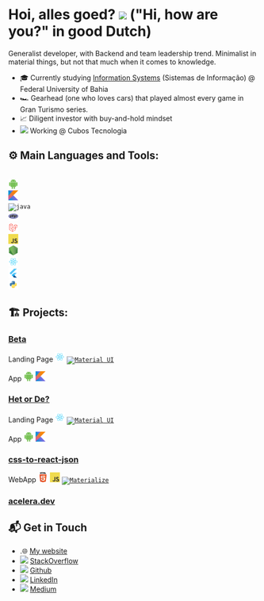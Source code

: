 # Hoi, alles goed? <img src="https://media.giphy.com/media/hvRJCLFzcasrR4ia7z/giphy.gif" width="25px"> ("Hi, how are you?" in good Dutch)

Generalist developer, with Backend and team leadership trend. Minimalist in material things, but not that much when it comes to knowledge.


- 🎓 Currently studying [Information Systems](https://ufba.br/cursos/sistemas-de-informa%C3%A7%C3%A3o-bacharelado) (Sistemas de Informação) @ Federal University of Bahia
- 🏎️ Gearhead (one who loves cars) that played almost every game in Gran Turismo series.
- 📈 Diligent investor with buy-and-hold mindset
- <img src="https://cubos.io/favicon.435e484e.png" width="16px"> Working @ Cubos Tecnologia

## ⚙️ Main Languages and Tools:
<code> <img alt="android" height="20" src="https://raw.githubusercontent.com/github/explore/80688e429a7d4ef2fca1e82350fe8e3517d3494d/topics/android/android.png"></code>
<code> <img alt="kotlin" height="20" src="https://raw.githubusercontent.com/github/explore/80688e429a7d4ef2fca1e82350fe8e3517d3494d/topics/kotlin/kotlin.png"></code>
<code> <img alt="java" height="20" src="https://logospng.org/download/java/logo-java-256.png"></code>
<code> <img alt="php" height="20" src="https://raw.githubusercontent.com/github/explore/80688e429a7d4ef2fca1e82350fe8e3517d3494d/topics/php/php.png"></code>
<code> <img alt="laravel" height="20" src="https://raw.githubusercontent.com/github/explore/80688e429a7d4ef2fca1e82350fe8e3517d3494d/topics/laravel/laravel.png"></code>
<code> <img alt="javascript" height="20" src="https://raw.githubusercontent.com/github/explore/80688e429a7d4ef2fca1e82350fe8e3517d3494d/topics/javascript/javascript.png"></code>
<code> <img alt="nodejs" height="20" src="https://raw.githubusercontent.com/github/explore/80688e429a7d4ef2fca1e82350fe8e3517d3494d/topics/nodejs/nodejs.png"></code>
<code> <img alt="react" height="20" src="https://raw.githubusercontent.com/github/explore/80688e429a7d4ef2fca1e82350fe8e3517d3494d/topics/react/react.png"></code>
<code> <img alt="flutter" height="20" src="https://raw.githubusercontent.com/github/explore/80688e429a7d4ef2fca1e82350fe8e3517d3494d/topics/flutter/flutter.png"></code>
<code> <img alt="flutter" height="20" src="https://raw.githubusercontent.com/github/explore/80688e429a7d4ef2fca1e82350fe8e3517d3494d/topics/python/python.png"></code>

## 🏗️ Projects:
### <a target="_blank" href="https://hofs.dev/beta/">Beta</a>
 Landing Page <code><a href="#" title="React"><img alt="React" src="https://raw.githubusercontent.com/github/explore/80688e429a7d4ef2fca1e82350fe8e3517d3494d/topics/react/react.png" height="20px"></a></code>
 <code><a href="#" title="Material UI"><img alt="Material UI" src="https://material-ui.com/static/favicon.ico" height="20px"></a></code>
 
 App <code><a href="#" title="Android"><img alt="Android" src="https://raw.githubusercontent.com/github/explore/80688e429a7d4ef2fca1e82350fe8e3517d3494d/topics/android/android.png" height="20px"></a></code>
 <code><a href="#" title="Kotlin"><img alt="Kotlin" src="https://raw.githubusercontent.com/github/explore/80688e429a7d4ef2fca1e82350fe8e3517d3494d/topics/kotlin/kotlin.png" height="20px"></a></code>
 
 ### <a target="_blank" href="https://hofs.dev/hetorde/">Het or De?</a>
 Landing Page <code><a href="#" title="React"><img alt="React" src="https://raw.githubusercontent.com/github/explore/80688e429a7d4ef2fca1e82350fe8e3517d3494d/topics/react/react.png" height="20px"></a></code>
 <code><a href="#" title="Material UI"><img alt="Material UI" src="https://material-ui.com/static/favicon.ico" height="20px"></a></code>
 
 App <code><a href="#" title="Android"><img alt="Android" src="https://raw.githubusercontent.com/github/explore/80688e429a7d4ef2fca1e82350fe8e3517d3494d/topics/android/android.png" height="20px"></a></code>
 <code><a href="#" title="Kotlin"><img alt="Kotlin" src="https://raw.githubusercontent.com/github/explore/80688e429a7d4ef2fca1e82350fe8e3517d3494d/topics/kotlin/kotlin.png" height="20px"></a></code>
 
  ### <a target="_blank" href="https://hofstede-matheus.github.io/css-to-react-json/">css-to-react-json</a>
 WebApp <code><a href="#" title="HTML"><img alt="HTML" src="https://raw.githubusercontent.com/github/explore/80688e429a7d4ef2fca1e82350fe8e3517d3494d/topics/html/html.png" height="20px"></a></code>
 <code><a href="#" title="JavaScript"><img alt="JavaScript" src="https://raw.githubusercontent.com/github/explore/80688e429a7d4ef2fca1e82350fe8e3517d3494d/topics/javascript/javascript.png" height="20px"></a></code>
 <code><a href="#" title="Materialize"><img alt="Materialize" src="https://materializecss.com/images/favicon/apple-touch-icon-152x152.png" height="20px"></a></code>
 
 ### <a target="_blank" href="https://www.instagram.com/acelera.dev/">acelera.dev</a>
 

## 📬 Get in Touch
- .󠀠🌐 <a target="_blank" href="https://hofs.dev/">My website</a>
- <img height="20px" src="https://cdn.sstatic.net/Sites/br/Img/favicon.ico?v=20661a71f17b"> <a target="_blank" href="https://pt.stackoverflow.com/users/205108/matheus-hofstede">StackOverflow</a>
- <img height="20px" src="https://github.githubassets.com/favicons/favicon.png"> <a target="_blank" href="https://github.com/hofstede-matheus">Github</a>
- <img height="20px" src="https://static-exp1.licdn.com/sc/h/1bt1uwq5akv756knzdj4l6cdc"> <a target="_blank" href="https://www.linkedin.com/in/hofstede-matheus/">LinkedIn</a>
- <img height="20px" src="https://cdn-images-1.medium.com/fit/c/152/152/1*8I-HPL0bfoIzGied-dzOvA.png"> <a target="_blank" href="https://medium.com/@hofstede.matheus">Medium</a>

